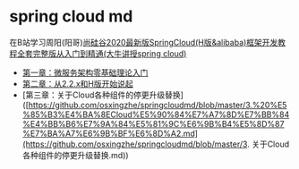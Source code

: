 # spring cloud md
在B站学习周阳(阳哥)[尚硅谷2020最新版SpringCloud(H版&alibaba)框架开发教程全套完整版从入门到精通(大牛讲授spring cloud)](https://www.bilibili.com/video/BV18E411x7eT)

- [第一章：微服务架构零基础理论入门](https://github.com/osxingzhe/springcloudmd/blob/master/1.%20微服务架构零基础理论入门.md)
- [第二章：从2.2.x和H版开始说起](https://github.com/osxingzhe/springcloudmd/blob/master/2.%20从2.2.x和H版开始说起.md)
- [第三章：关于Cloud各种组件的停更升级替换]([https://github.com/osxingzhe/springcloudmd/blob/master/3.%20%E5%85%B3%E4%BA%8ECloud%E5%90%84%E7%A7%8D%E7%BB%84%E4%BB%B6%E7%9A%84%E5%81%9C%E6%9B%B4%E5%8D%87%E7%BA%A7%E6%9B%BF%E6%8D%A2.md](https://github.com/osxingzhe/springcloudmd/blob/master/3. 关于Cloud各种组件的停更升级替换.md))
